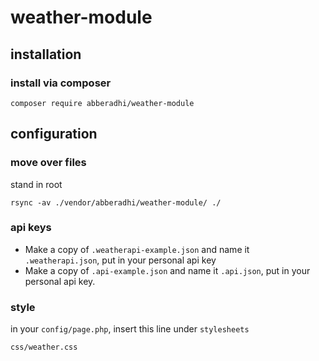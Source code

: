 # weather-module

## installation

### install via composer

```
composer require abberadhi/weather-module
```


## configuration


### move over files

stand in root

```
rsync -av ./vendor/abberadhi/weather-module/ ./
```

### api keys
* Make a copy of ``.weatherapi-example.json`` and name it ``.weatherapi.json``, put in your personal api key
* Make a copy of ``.api-example.json`` and name it ``.api.json``, put in your personal api key.


### style

in your ``config/page.php``, insert this line under ``stylesheets``

```
css/weather.css
```